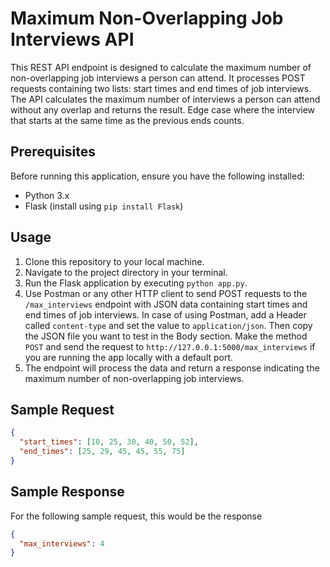 # Maximum Non-Overlapping Job Interviews API

This REST API endpoint is designed to calculate the maximum number of non-overlapping job interviews a person can attend. It processes POST requests containing two lists: start times and end times of job interviews. The API calculates the maximum number of interviews a person can attend without any overlap and returns the result. Edge case where the interview that starts at the same time as the previous ends counts.

## Prerequisites

Before running this application, ensure you have the following installed:

- Python 3.x
- Flask (install using `pip install Flask`)

## Usage

1. Clone this repository to your local machine.
2. Navigate to the project directory in your terminal.
3. Run the Flask application by executing `python app.py`.
4. Use Postman or any other HTTP client to send POST requests to the `/max_interviews` endpoint with JSON data containing start times and end times of job interviews. In case of using Postman, add a Header called `content-type` and set the value to `application/json`. Then copy the JSON file you want to test in the Body section. Make the method `POST` and send the request to `http://127.0.0.1:5000/max_interviews` if you are running the app locally with a default port.
5. The endpoint will process the data and return a response indicating the maximum number of non-overlapping job interviews.

## Sample Request

```json
{
  "start_times": [10, 25, 30, 40, 50, 52],
  "end_times": [25, 29, 45, 45, 55, 75]
}
```

## Sample Response

For the following sample request, this would be the response

```json
{
  "max_interviews": 4
}
```
